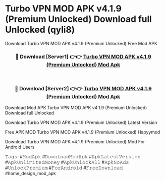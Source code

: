 # Turbo VPN MOD APK v4.1.9 (Premium Unlocked) Download full Unlocked (qyli8)
Download Turbo VPN MOD APK v4.1.9 (Premium Unlocked) Free Mod APK

<div align="center">
<h3>🔴 Download [Server1] 👉👉 <a href="https://apkcomod.com?title=Turbo_VPN_MOD_APK_v4.1.9_(Premium_Unlocked)">Turbo VPN MOD APK v4.1.9 (Premium Unlocked) Mod Apk</a></h3><br>

<h3>🔴 Download [Server2] 👉👉 <a href="https://apkcomod.com?title=Turbo_VPN_MOD_APK_v4.1.9_(Premium_Unlocked)">Turbo VPN MOD APK v4.1.9 (Premium Unlocked) Mod Apk</a></h3>
</div>


Download Mod APK Turbo VPN MOD APK v4.1.9 (Premium Unlocked) Download full Unlocked

Download Turbo VPN MOD APK v4.1.9 (Premium Unlocked) Latest Version

Free APK MOD Turbo VPN MOD APK v4.1.9 (Premium Unlocked) Hapyymod

Download Turbo VPN MOD APK v4.1.9 (Premium Unlocked) Mod For Android Users

𝚃𝚊𝚐𝚜: #𝙼𝚘𝚍𝙰𝚙𝚔 #𝙳𝚘𝚠𝚗𝚕𝚘𝚊𝚍𝙼𝚘𝚍𝙰𝚙𝚔 #𝙰𝚙𝚔𝙻𝚊𝚝𝚎𝚜𝚝𝚅𝚎𝚛𝚜𝚒𝚘𝚗 #𝙰𝚙𝚔𝚄𝚗𝚕𝚒𝚖𝚒𝚝𝚎𝚍𝙼𝚘𝚗𝚎𝚢 #𝙰𝚙𝚔𝚄𝚗𝚕𝚘𝚌𝚔𝙰𝚕𝚕 #𝙰𝚙𝚔𝙽𝚘𝙰𝚍𝚜 #𝚄𝚗𝚕𝚘𝚌𝚔𝙿𝚛𝚎𝚖𝚒𝚞𝚖 #𝙵𝚘𝚛𝙰𝚗𝚍𝚛𝚘𝚒𝚍 #𝙵𝚛𝚎𝚎𝙳𝚘𝚠𝚗𝚕𝚘𝚊𝚍 #home_design_mod_apk